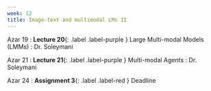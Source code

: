 ```yaml
---
week: 12
title: Image-text and multimodal LMs II
---
```


Azar 19
: **Lecture 20**{: .label .label-purple } Large Multi-modal Models (LMMs)
  : Dr. Soleymani

Azar 21
: **Lecture 21**{: .label .label-purple } Multi-modal Agents
  : Dr. Soleymani

Azar 24
: **Assignment 3**{: .label .label-red } Deadline